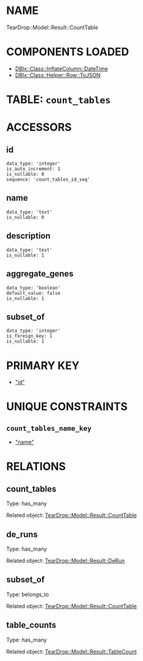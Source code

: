 # NAME

TearDrop::Model::Result::CountTable

# COMPONENTS LOADED

- [DBIx::Class::InflateColumn::DateTime](https://metacpan.org/pod/DBIx::Class::InflateColumn::DateTime)
- [DBIx::Class::Helper::Row::ToJSON](https://metacpan.org/pod/DBIx::Class::Helper::Row::ToJSON)

# TABLE: `count_tables`

# ACCESSORS

## id

    data_type: 'integer'
    is_auto_increment: 1
    is_nullable: 0
    sequence: 'count_tables_id_seq'

## name

    data_type: 'text'
    is_nullable: 0

## description

    data_type: 'text'
    is_nullable: 1

## aggregate\_genes

    data_type: 'boolean'
    default_value: false
    is_nullable: 1

## subset\_of

    data_type: 'integer'
    is_foreign_key: 1
    is_nullable: 1

# PRIMARY KEY

- ["id"](#id)

# UNIQUE CONSTRAINTS

## `count_tables_name_key`

- ["name"](#name)

# RELATIONS

## count\_tables

Type: has\_many

Related object: [TearDrop::Model::Result::CountTable](https://github.com/h3kker/tearDrop/blob/master/doc/pod/TearDrop/Model/Result/CountTable.md)

## de\_runs

Type: has\_many

Related object: [TearDrop::Model::Result::DeRun](https://github.com/h3kker/tearDrop/blob/master/doc/pod/TearDrop/Model/Result/DeRun.md)

## subset\_of

Type: belongs\_to

Related object: [TearDrop::Model::Result::CountTable](https://github.com/h3kker/tearDrop/blob/master/doc/pod/TearDrop/Model/Result/CountTable.md)

## table\_counts

Type: has\_many

Related object: [TearDrop::Model::Result::TableCount](https://github.com/h3kker/tearDrop/blob/master/doc/pod/TearDrop/Model/Result/TableCount.md)
